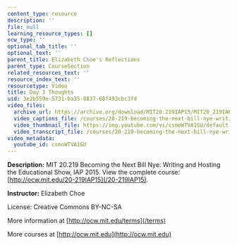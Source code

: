 ```yaml
---
content_type: resource
description: ''
file: null
learning_resource_types: []
ocw_type: ''
optional_tab_title: ''
optional_text: ''
parent_title: Elizabeth Choe's Reflections
parent_type: CourseSection
related_resources_text: ''
resource_index_text: ''
resourcetype: Video
title: Day 3 Thoughts
uid: 3e2b559e-5731-ba35-8837-68f493cbc3fd
video_files:
  archive_url: https://archive.org/download/MIT20.219IAP15/MIT20_219IAP15_EC_D03_Reflections_360p.mp4
  video_captions_file: /courses/20-219-becoming-the-next-bill-nye-writing-and-hosting-the-educational-show-january-iap-2015/ed8081f0a04857d7a6e80400915c400c_csmoWTVA1GU.vtt
  video_thumbnail_file: https://img.youtube.com/vi/csmoWTVA1GU/default.jpg
  video_transcript_file: /courses/20-219-becoming-the-next-bill-nye-writing-and-hosting-the-educational-show-january-iap-2015/d0faf743058116c2fba1bd5bc5b4dab4_csmoWTVA1GU.pdf
video_metadata:
  youtube_id: csmoWTVA1GU
---
```


**Description:** MIT 20.219 Becoming the Next Bill Nye: Writing and Hosting the Educational Show, IAP 2015. View the complete course: [http://ocw.mit.edu/20-219IAP15](/20-219IAP15).

**Instructor:** Elizabeth Choe

License: Creative Commons BY-NC-SA

More information at [http://ocw.mit.edu/terms](/terms)

More courses at [http://ocw.mit.edu](http://ocw.mit.edu)